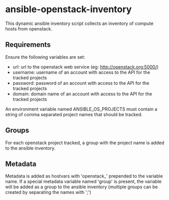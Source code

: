 # ansible-openstack-inventory
This dynamic ansible inventory script collects an inventory of compute hosts from openstack.

## Requirements
Ensure the following variables are set:
* url: url to the openstack web service (eg: http://openstack.org:5000/)
* username: username of an account with access to the API for the tracked projects
* password: password of an account with access to the API for the tracked projects
* domain: domain name of an account with access to the API for the tracked projects

An environment variable named ANSIBLE_OS_PROJECTS must contain a string of comma separated project names that should be tracked.


## Groups
For each openstack project tracked, a group with the project name is added to the ansible inventory.

## Metadata
Metadata is added as hostvars with 'openstack_' prepended to the variable name.  If a special metadata variable named 'group' is present, the variable will be added as a group to the ansible inventory (multiple groups can be created by separating the names with ';')
